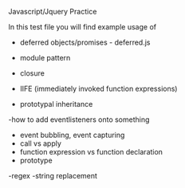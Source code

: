 Javascript/Jquery Practice

In this test file you will find example usage of
- deferred objects/promises - deferred.js

- module pattern
- closure
- IIFE (immediately invoked function expressions)
- prototypal inheritance

-how to add eventlisteners onto something

- event bubbling, event capturing
- call vs apply
- function expression vs function declaration
- prototype

-regex
-string replacement